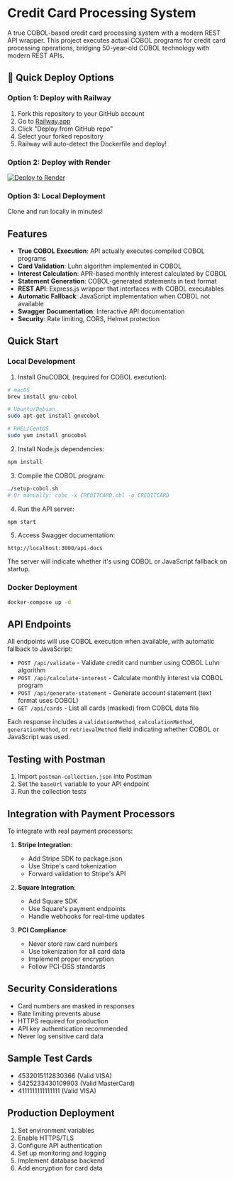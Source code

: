 # Credit Card Processing System

A true COBOL-based credit card processing system with a modern REST API wrapper. This project executes actual COBOL programs for credit card processing operations, bridging 50-year-old COBOL technology with modern REST APIs.

## 🚀 Quick Deploy Options

### Option 1: Deploy with Railway
1. Fork this repository to your GitHub account
2. Go to [Railway.app](https://railway.app/new)
3. Click "Deploy from GitHub repo"
4. Select your forked repository
5. Railway will auto-detect the Dockerfile and deploy!

### Option 2: Deploy with Render
[![Deploy to Render](https://render.com/images/deploy-to-render-button.svg)](https://render.com/deploy)

### Option 3: Local Deployment
Clone and run locally in minutes!

## Features

- **True COBOL Execution**: API actually executes compiled COBOL programs
- **Card Validation**: Luhn algorithm implemented in COBOL
- **Interest Calculation**: APR-based monthly interest calculated by COBOL
- **Statement Generation**: COBOL-generated statements in text format
- **REST API**: Express.js wrapper that interfaces with COBOL executables
- **Automatic Fallback**: JavaScript implementation when COBOL not available
- **Swagger Documentation**: Interactive API documentation
- **Security**: Rate limiting, CORS, Helmet protection

## Quick Start

### Local Development

1. Install GnuCOBOL (required for COBOL execution):
```bash
# macOS
brew install gnu-cobol

# Ubuntu/Debian
sudo apt-get install gnucobol

# RHEL/CentOS
sudo yum install gnucobol
```

2. Install Node.js dependencies:
```bash
npm install
```

3. Compile the COBOL program:
```bash
./setup-cobol.sh
# Or manually: cobc -x CREDITCARD.cbl -o CREDITCARD
```

4. Run the API server:
```bash
npm start
```

5. Access Swagger documentation:
```
http://localhost:3000/api-docs
```

The server will indicate whether it's using COBOL or JavaScript fallback on startup.

### Docker Deployment

```bash
docker-compose up -d
```

## API Endpoints

All endpoints will use COBOL execution when available, with automatic fallback to JavaScript:

- `POST /api/validate` - Validate credit card number using COBOL Luhn algorithm
- `POST /api/calculate-interest` - Calculate monthly interest via COBOL program
- `POST /api/generate-statement` - Generate account statement (text format uses COBOL)
- `GET /api/cards` - List all cards (masked) from COBOL data file

Each response includes a `validationMethod`, `calculationMethod`, `generationMethod`, or `retrievalMethod` field indicating whether COBOL or JavaScript was used.

## Testing with Postman

1. Import `postman-collection.json` into Postman
2. Set the `baseUrl` variable to your API endpoint
3. Run the collection tests

## Integration with Payment Processors

To integrate with real payment processors:

1. **Stripe Integration**:
   - Add Stripe SDK to package.json
   - Use Stripe's card tokenization
   - Forward validation to Stripe's API

2. **Square Integration**:
   - Add Square SDK
   - Use Square's payment endpoints
   - Handle webhooks for real-time updates

3. **PCI Compliance**:
   - Never store raw card numbers
   - Use tokenization for all card data
   - Implement proper encryption
   - Follow PCI-DSS standards

## Security Considerations

- Card numbers are masked in responses
- Rate limiting prevents abuse
- HTTPS required for production
- API key authentication recommended
- Never log sensitive card data

## Sample Test Cards

- 4532015112830366 (Valid VISA)
- 5425233430109903 (Valid MasterCard)
- 4111111111111111 (Valid VISA)

## Production Deployment

1. Set environment variables
2. Enable HTTPS/TLS
3. Configure API authentication
4. Set up monitoring and logging
5. Implement database backend
6. Add encryption for card data